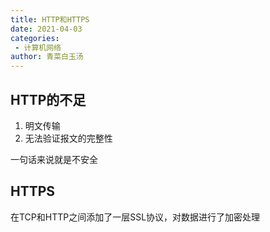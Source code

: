 ```yaml
---
title: HTTP和HTTPS
date: 2021-04-03
categories:
 - 计算机网络
author: 青菜白玉汤
---
```


## HTTP的不足
1. 明文传输
2. 无法验证报文的完整性

一句话来说就是不安全
## HTTPS

在TCP和HTTP之间添加了一层SSL协议，对数据进行了加密处理